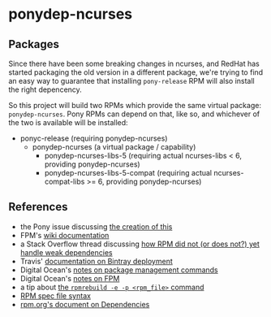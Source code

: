 # ponydep-ncurses

## Packages

Since there have been some breaking changes in ncurses, and RedHat has started packaging the old version in a different package, we're trying to find an easy way to guarantee that installing  `pony-release` RPM will also install the right depencency.

So this project will build two RPMs which provide the same virtual package: `ponydep-ncurses`.  Pony RPMs can depend on that, like so, and whichever of the two is available will be installed:

* ponyc-release (requiring ponydep-ncurses)
  * ponydep-ncurses (a virtual package / capability)
     * ponydep-ncurses-libs-5 (requiring actual ncurses-libs < 6, providing ponydep-ncurses)
     * ponydep-ncurses-libs-5-compat (requiring actual ncurses-compat-libs >= 6, providing ponydep-ncurses)


## References

* the Pony issue discussing [the creation of this](https://github.com/ponylang/ponyc/issues/1208#issuecomment-286281766)
* FPM's [wiki documentation](https://github.com/jordansissel/fpm/wiki)
* a Stack Overflow thread discussing [how RPM did not (or does not?) yet handle weak dependencies](http://unix.stackexchange.com/questions/57524/yum-and-recommended-suggested-packages/57527#57527)
* Travis' [documentation on Bintray deployment](https://docs.travis-ci.com/user/deployment/bintray/)
* Digital Ocean's [notes on package management commands](https://www.digitalocean.com/community/tutorials/package-management-basics-apt-yum-dnf-pkg)
* Digital Ocean's [notes on FPM](https://www.digitalocean.com/community/tutorials/how-to-use-fpm-to-easily-create-packages-in-multiple-formats)
* a tip about [the `rpmrebuild -e -p <rpm_file>` command](http://stackoverflow.com/questions/5613954/extract-the-spec-file-from-rpm-package)
* [RPM spec file syntax](http://wiki.rosalab.ru/en/index.php/RPM_spec_file_syntax)
* [rpm.org's document on Dependencies](http://rpm.org/user_doc/dependencies.html)
